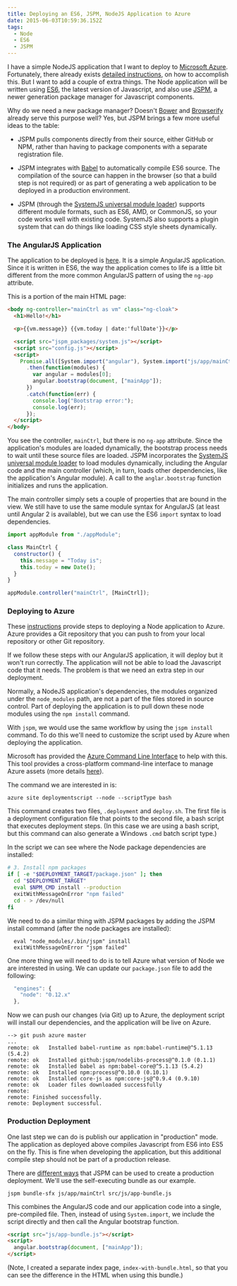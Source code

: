 ```yaml
---
title: Deploying an ES6, JSPM, NodeJS Application to Azure
date: 2015-06-03T10:59:36.152Z
tags:
  - Node
  - ES6
  - JSPM
---
```


I have a simple NodeJS application that I want to deploy to [Microsoft Azure](http://azure.microsoft.com/en-us/).
Fortunately, there already exists
[detailed instructions](http://azure.microsoft.com/en-us/documentation/articles/web-sites-nodejs-develop-deploy-mac/),
on how to accomplish this. But I want to add a couple of extra things. The Node application will be written using
[ES6](https://github.com/lukehoban/es6features), the latest version of Javascript, and also use
[JSPM](http://jspm.io/), a newer generation package manager for Javascript components.

Why do we need a new package manager? Doesn't [Bower](http://bower.io/) and [Browserify](http://browserify.org/)
already serve this purpose well? Yes, but JSPM brings a few more useful ideas to the table:

- JSPM pulls components directly from their source, either GitHub or NPM, rather than having to package
  components with a separate registration file.
- JSPM integrates with [Babel](https://babeljs.io/) to automatically compile ES6 source. The compilation
  of the source can happen in the browser (so that a build step is not required) or as part of
  generating a web application to be deployed in a production environment.

- JSPM (through the [SystemJS universal module loader](https://github.com/systemjs/systemjs))
  supports different module formats, such as ES6, AMD, or CommonJS, so your code works well
  with existing code. SystemJS also supports a plugin system that can do things like loading CSS
  style sheets dynamically.

### The AngularJS Application

The application to be deployed is [here](https://github.com/dfbaskin/angular-node-cookbook). It is a simple
AngularJS application. Since it is written in ES6, the way the application comes to life is a little bit
different from the more common AngularJS pattern of using the `ng-app` attribute.

This is a portion of the main HTML page:

```html
<body ng-controller="mainCtrl as vm" class="ng-cloak">
  <h1>Hello!</h1>

  <p>{{vm.message}} {{vm.today | date:'fullDate'}}</p>

  <script src="jspm_packages/system.js"></script>
  <script src="config.js"></script>
  <script>
    Promise.all([System.import("angular"), System.import("js/app/mainCtrl")])
      .then(function(modules) {
        var angular = modules[0];
        angular.bootstrap(document, ["mainApp"]);
      })
      .catch(function(err) {
        console.log("Bootstrap error:");
        console.log(err);
      });
  </script>
</body>
```

You see the controller, `mainCtrl`, but there is no `ng-app` attribute.
Since the application's modules are loaded dynamically, the bootstrap process needs to wait
until these source files are loaded. JSPM incorporates the
[SystemJS universal module loader](https://github.com/systemjs/systemjs) to load
modules dynamically, including the Angular code and the main controller (which, in turn, loads
other dependencies, like the application's Angular module). A call to the `anglar.bootstrap`
function initializes and runs the application.

The main controller simply sets a couple of properties that are bound in the view. We still have
to use the same module syntax for AngularJS (at least until Angular 2 is available), but we can
use the ES6 `import` syntax to load dependencies.

```javascript
import appModule from "./appModule";

class MainCtrl {
  constructor() {
    this.message = "Today is";
    this.today = new Date();
  }
}

appModule.controller("mainCtrl", [MainCtrl]);
```

### Deploying to Azure

These
[instructions](http://azure.microsoft.com/en-us/documentation/articles/web-sites-nodejs-develop-deploy-mac/)
provide steps to deploying a Node application to Azure. Azure provides
a Git repository that you can push to from your local repository or other Git repository.

If we follow these steps with our AngularJS application, it will deploy but it won't run correctly.
The application will not be able to load the Javascript code that it needs.
The problem is that we need an extra step in our deployment.

Normally, a NodeJS application's dependencies, the modules organized under the `node_modules` path,
are not a part of the files stored in source control. Part of deploying the application is to pull down these
node modules using the `npm install` command.

With `jspm`, we would use the same workflow by using the `jspm install` command. To do this we'll need
to customize the script used by Azure when deploying the application.

Microsoft has provided the
[Azure Command Line Interface](https://azure.microsoft.com/en-us/documentation/articles/xplat-cli-install/)
to help with this. This tool provides a cross-platform command-line interface to manage Azure assets
(more details [here](https://azure.microsoft.com/en-us/documentation/articles/virtual-machines-command-line-tools/)).

The command we are interested in is:

```
azure site deploymentscript --node --scriptType bash
```

This command creates two files, `.deployment` and `deploy.sh`. The first file is a deployment
configuration file that points to the second file, a bash script that executes deployment steps.
(In this case we are using a bash script, but this command can also generate a Windows `.cmd`
batch script type.)

In the script we can see where the Node package dependencies are installed:

```bash
# 3. Install npm packages
if [ -e "$DEPLOYMENT_TARGET/package.json" ]; then
  cd "$DEPLOYMENT_TARGET"
  eval $NPM_CMD install --production
  exitWithMessageOnError "npm failed"
  cd - > /dev/null
fi
```

We need to do a similar thing with JSPM packages by adding the JSPM install command (after
the node packages are installed):

```
  eval "node_modules/.bin/jspm" install
  exitWithMessageOnError "jspm failed"
```

One more thing we will need to do is to tell Azure what version of Node we are interested
in using. We can update our `package.json` file to add the following:

```javascript
  "engines": {
    "node": "0.12.x"
  },
```

Now we can push our changes (via Git) up to Azure, the deployment script will install our
dependencies, and the application will be live on Azure.

```
--> git push azure master
...
remote: ok   Installed babel-runtime as npm:babel-runtime@^5.1.13 (5.4.2)
remote: ok   Installed github:jspm/nodelibs-process@^0.1.0 (0.1.1)
remote: ok   Installed babel as npm:babel-core@^5.1.13 (5.4.2)
remote: ok   Installed npm:process@^0.10.0 (0.10.1)
remote: ok   Installed core-js as npm:core-js@^0.9.4 (0.9.10)
remote: ok   Loader files downloaded successfully
remote:
remote: Finished successfully.
remote: Deployment successful.
```

### Production Deployment

One last step we can do is publish our application in "production" mode. The application as
deployed above compiles Javascript from ES6 into ES5 on the fly. This is fine when developing
the application, but this additional compile step should not be part of a production release.

There are
[different ways](https://github.com/jspm/jspm-cli/wiki/Production-Workflows)
that JSPM can be used to create a production deployment. We'll use the
self-executing bundle as our example.

```
jspm bundle-sfx js/app/mainCtrl src/js/app-bundle.js
```

This combines the AngularJS code and our application code into a single, pre-compiled file.
Then, instead of using `System.import`, we include the script directly and then call the
Angular bootstrap function.

```html
<script src="js/app-bundle.js"></script>
<script>
  angular.bootstrap(document, ["mainApp"]);
</script>
```

(Note, I created a separate index page, `index-with-bundle.html`, so that you can see
the difference in the HTML when using this bundle.)
